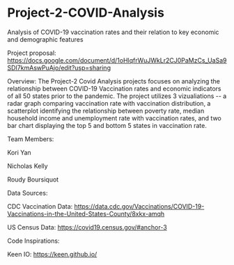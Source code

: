# Project-2-COVID-Analysis
Analysis of COVID-19 vaccination rates and their relation to key economic and demographic features

Project proposal:
https://docs.google.com/document/d/1oHlqfrWuJWkLr2CJ0PaMzCs_UaSa9SDI7kmAswPuAjo/edit?usp=sharing

Overview:
The Project-2 Covid Analysis projects focuses on analyzing the relationship between COVID-19 Vaccination rates and economic indicators of all 50 states prior to the pandemic. The project utilizes 3 vizualiations -- a radar graph comparing vaccination rate with vaccination distribution, a scatterplot identifying the relationship between poverty rate, median household income and unemployment rate with vaccination rates, and two bar chart displaying the top 5 and bottom 5 states in vaccination rate. 

Team Members:

Kori Yan

Nicholas Kelly

Roudy Boursiquot

Data Sources: 

CDC Vaccination Data: https://data.cdc.gov/Vaccinations/COVID-19-Vaccinations-in-the-United-States-County/8xkx-amqh 

US Census Data: https://covid19.census.gov/#anchor-3 

Code Inspirations:

Keen IO: https://keen.github.io/
